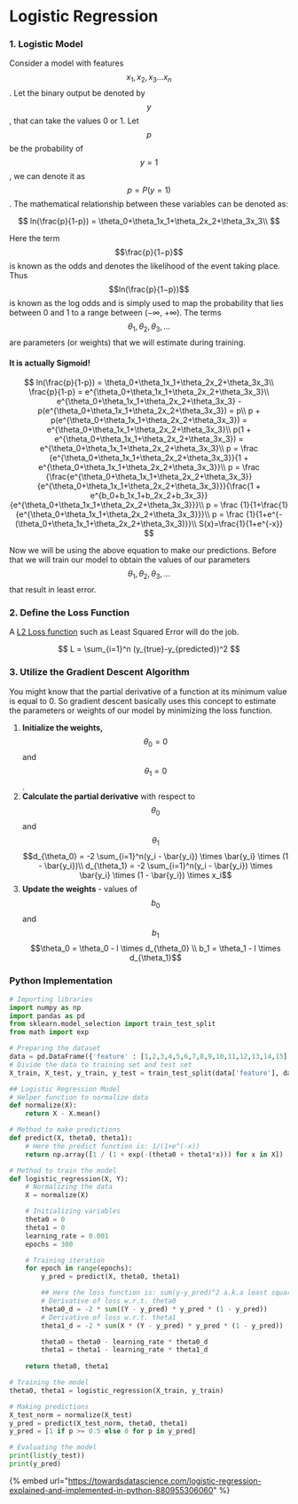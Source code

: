 # Logistic Regression

### 1. Logistic Model

Consider a model with features $$x_1, x_2, x_3 ... x_n$$ . Let the binary output be denoted by $$y$$ , that can take the values 0 or 1. Let $$p$$ be the probability of $$y = 1$$ , we can denote it as $$p = P(y=1)$$ . The mathematical relationship between these variables can be denoted as:

$$
ln(\frac{p}{1-p}) = \theta_0+\theta_1x_1+\theta_2x_2+\theta_3x_3\\
$$

Here the term $$\frac{p}{1−p}$$ is known as the odds and denotes the likelihood of the event taking place. Thus $$ln(\frac{p}{1−p})$$ is known as the log odds and is simply used to map the probability that lies between 0 and 1 to a range between \(−∞, +∞\). The terms $$\theta_1,\theta_2,\theta_3,...$$are parameters \(or weights\) that we will estimate during training.

#### It is actually Sigmoid!



$$
ln(\frac{p}{1-p}) = \theta_0+\theta_1x_1+\theta_2x_2+\theta_3x_3\\
\frac{p}{1-p} = e^{\theta_0+\theta_1x_1+\theta_2x_2+\theta_3x_3}\\
e^{\theta_0+\theta_1x_1+\theta_2x_2+\theta_3x_3} - p(e^{\theta_0+\theta_1x_1+\theta_2x_2+\theta_3x_3}) = p\\
p + p(e^{\theta_0+\theta_1x_1+\theta_2x_2+\theta_3x_3}) = e^{\theta_0+\theta_1x_1+\theta_2x_2+\theta_3x_3}\\
p(1 + e^{\theta_0+\theta_1x_1+\theta_2x_2+\theta_3x_3}) = e^{\theta_0+\theta_1x_1+\theta_2x_2+\theta_3x_3}\\
p = \frac {e^{\theta_0+\theta_1x_1+\theta_2x_2+\theta_3x_3}}{1 + e^{\theta_0+\theta_1x_1+\theta_2x_2+\theta_3x_3}}\\
p = \frac {\frac{e^{\theta_0+\theta_1x_1+\theta_2x_2+\theta_3x_3}}{e^{\theta_0+\theta_1x_1+\theta_2x_2+\theta_3x_3}}}{\frac{1 + e^{b_0+b_1x_1+b_2x_2+b_3x_3}}{e^{\theta_0+\theta_1x_1+\theta_2x_2+\theta_3x_3}}}\\
p = \frac {1}{1+\frac{1}{e^{\theta_0+\theta_1x_1+\theta_2x_2+\theta_3x_3}}}\\
p = \frac {1}{1+e^{-(\theta_0+\theta_1x_1+\theta_2x_2+\theta_3x_3)}}\\
S(x)=\frac{1}{1+e^{-x}}
$$

Now we will be using the above equation to make our predictions. Before that we will train our model to obtain the values of our parameters $$\theta_1,\theta_2,\theta_3,...$$ that result in least error.

### 2. Define the Loss Function

A [L2 Loss function](l1-and-l2-loss-function.md) such as Least Squared Error will do the job.

$$
L = \sum_{i=1}^n (y_{true}-y_{predicted})^2
$$

### 3. Utilize the Gradient Descent Algorithm

You might know that the partial derivative of a function at its minimum value is equal to 0. So gradient descent basically uses this concept to estimate the parameters or weights of our model by minimizing the loss function.

1. **Initialize the weights,** $$\theta_0=0$$ and $$\theta_1=0$$ .
2. **Calculate the partial derivative** with respect to $$\theta_0$$ and $$\theta_1$$ $$d_{\theta_0} = -2 \sum_{i=1}^n(y_i - \bar{y_i}) \times \bar{y_i} \times (1 - \bar{y_i})\\  d_{\theta_1} = -2 \sum_{i=1}^n(y_i - \bar{y_i}) \times \bar{y_i} \times (1 - \bar{y_i}) \times x_i$$ 
3. **Update the weights** - values of $$b_0$$ and $$b_1$$  $$\theta_0 = \theta_0 - l \times d_{\theta_0} \\ b_1 = \theta_1 - l \times d_{\theta_1}$$ 



### Python Implementation

```python
# Importing libraries
import numpy as np
import pandas as pd
from sklearn.model_selection import train_test_split
from math import exp

# Preparing the dataset
data = pd.DataFrame({'feature' : [1,2,3,4,5,6,7,8,9,10,11,12,13,14,15], 'label' : [0,0,0,0,0,0,0,1,1,1,1,1,1,1,1]})
# Divide the data to training set and test set
X_train, X_test, y_train, y_test = train_test_split(data['feature'], data['label'], test_size=0.30)

## Logistic Regression Model
# Helper function to normalize data
def normalize(X):
    return X - X.mean()

# Method to make predictions
def predict(X, theta0, theta1):
    # Here the predict function is: 1/(1+e^(-x))
    return np.array([1 / (1 + exp(-(theta0 + theta1*x))) for x in X])

# Method to train the model
def logistic_regression(X, Y):
    # Normalizing the data
    X = normalize(X)

    # Initializing variables
    theta0 = 0
    theta1 = 0
    learning_rate = 0.001
    epochs = 300

    # Training iteration
    for epoch in range(epochs):
        y_pred = predict(X, theta0, theta1)

        ## Here the loss function is: sum(y-y_pred)^2 a.k.a least squared error (LSE)
        # Derivative of loss w.r.t. theta0
        theta0_d = -2 * sum((Y - y_pred) * y_pred * (1 - y_pred))
        # Derivative of loss w.r.t. theta1
        theta1_d = -2 * sum(X * (Y - y_pred) * y_pred * (1 - y_pred))

        theta0 = theta0 - learning_rate * theta0_d
        theta1 = theta1 - learning_rate * theta1_d
    
    return theta0, theta1

# Training the model
theta0, theta1 = logistic_regression(X_train, y_train)   

# Making predictions
X_test_norm = normalize(X_test)
y_pred = predict(X_test_norm, theta0, theta1)
y_pred = [1 if p >= 0.5 else 0 for p in y_pred]

# Evaluating the model
print(list(y_test))
print(y_pred)
```

{% embed url="https://towardsdatascience.com/logistic-regression-explained-and-implemented-in-python-880955306060" %}



